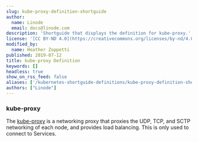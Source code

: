 ```yaml
---
slug: kube-proxy-definition-shortguide
author:
  name: Linode
  email: docs@linode.com
description: 'Shortguide that displays the definition for kube-proxy.'
license: '[CC BY-ND 4.0](https://creativecommons.org/licenses/by-nd/4.0)'
modified_by:
  name: Heather Zoppetti
published: 2019-07-12
title: kube-proxy Definition
keywords: []
headless: true
show_on_rss_feed: false
aliases: ['/kubernetes-shortguide-definitions/kube-proxy-definition-shortguide/']
authors: ["Linode"]
---
```


### kube-proxy

The [kube-proxy](https://kubernetes.io/docs/reference/command-line-tools-reference/kube-proxy/) is a networking proxy that proxies the UDP, TCP, and SCTP networking of each node, and provides load balancing. This is only used to connect to Services.
